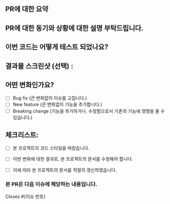 ## PR에 대한 요약


## PR에 대한 동기와 상황에 대한 설명 부탁드립니다. 


## 이번 코드는 어떻게 테스트 되었나요?


## 결과물 스크린샷 (선택) :


## 어떤 변화인가요?

- [ ] Bug fix (큰 변화없이 이슈를 고칩니다.)
- [ ] New feature (큰 변화없이 기능을 추가합니다.)
- [ ] Breaking change (기능을 추가하거나, 수정함으로서 기존의 기능에 영향을 줄 수 있습니다.)

## 체크리스트:

- [ ] 본 프로젝트의 코드 스타일을 따랐습니다.
- [ ] 이번 변화에 대한 결과로, 본 프로젝트의 문서를 수정해야 합니다. 
- [ ] 이에 따라 본 프로젝트의 문서를 적절히 갱신하였습니다. 



### 본 PR은 다음 이슈에 해당하는 내용입니다.
<!-- 복수의 이슈의 경우에는, 해쉬(#)를 여러개 추가해 주세요. -->
Closes #{이슈 번호}